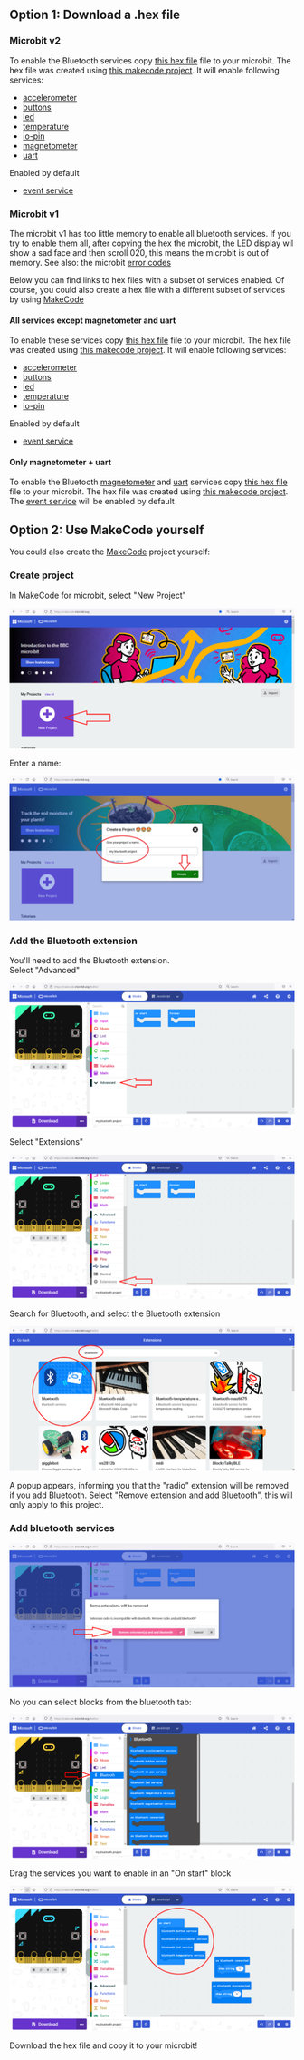 ## Option 1: Download a .hex file

### Microbit v2
To enable the Bluetooth services copy
[this hex file](https://github.com/janickr/kaspersmicrobit/blob/main/hex/microbit-v2-bluetooth-all-services-active.hex)
file to your microbit. The hex file was created using [this makecode project](https://makecode.microbit.org/_cdLL0DH1Hc02).
It will enable following services:

  - [accelerometer](../accelerometer.md)
  - [buttons](../buttons.md)
  - [led](../led.md)
  - [temperature](../temperature.md)
  - [io-pin](../io_pin.md)
  - [magnetometer](../magnetometer.md)
  - [uart](../uart.md)

Enabled by default

  - [event service](../events_v2.md)
  
### Microbit v1
The microbit v1 has too little memory to enable all bluetooth services. If you try to enable them all, after 
copying the hex the microbit, the LED display wil show a sad face and then scroll 020, this means the microbit is out of memory.
See also: the microbit [error codes](https://makecode.microbit.org/device/error-codes)

Below you can find links to hex files with a subset of services enabled. Of course, you could also create a hex file
with a different subset of services by using [MakeCode](#option-2-use-makecode-yourself)

#### All services except magnetometer and uart
To enable these services copy
[this hex file](https://github.com/janickr/kaspersmicrobit/blob/main/hex/microbit-v1-bluetooth-without-magnetometer-or-uart.hex)
file to your microbit. The hex file was created using [this makecode project](https://makecode.microbit.org/_c5RJFdEqkdAs).
It will enable following services:

  - [accelerometer](../accelerometer.md)
  - [buttons](../buttons.md)
  - [led](../led.md)
  - [temperature](../temperature.md)
  - [io-pin](../io_pin.md)

Enabled by default

  - [event service](../events_v1.md)

#### Only magnetometer + uart
To enable the Bluetooth [magnetometer](../magnetometer.md) and [uart](../uart.md) services copy
[this hex file](https://github.com/janickr/kaspersmicrobit/blob/main/hex/microbit-v1-bluetooth-magnetometer-uart.hex)
file to your microbit. The hex file was created using [this makecode project](https://makecode.microbit.org/_YHz6WqMqKA7E).
The [event service](../events_v1.md) will be enabled by default


## Option 2: Use MakeCode yourself
You could also create the [MakeCode](https://makecode.microbit.org) project yourself:  

### Create project
In MakeCode for microbit, select "New Project"  

![New project](makecode-1.png)  
  
Enter a name:

![Name project](makecode-2.png)  


### Add the Bluetooth extension
You'll need to add the Bluetooth extension.   
Select "Advanced"

![Create project](makecode-3.png)  

Select "Extensions"  

![Create project](makecode-4.png)  

Search for Bluetooth, and select the Bluetooth extension

![Create project](makecode-5.png)  

A popup appears, informing you that the "radio" extension will be removed if you add Bluetooth. 
Select "Remove extension and add Bluetooth", this will only apply to this project.  

### Add bluetooth services
![Create project](makecode-6.png)  

No you can select blocks from the bluetooth tab:  

![Create project](makecode-7.png)  

Drag the services you want to enable in an "On start" block  

![Create project](makecode-8.png)  

Download the hex file and copy it to your microbit!  

